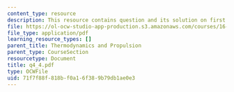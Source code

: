 ```yaml
---
content_type: resource
description: This resource contains question and its solution on first law.
file: https://ol-ocw-studio-app-production.s3.amazonaws.com/courses/16-01-unified-engineering-i-ii-iii-iv-fall-2005-spring-2006/71f7f88f818bf0a16f389b79db1ae0e3_q4_4.pdf
file_type: application/pdf
learning_resource_types: []
parent_title: Thermodynamics and Propulsion
parent_type: CourseSection
resourcetype: Document
title: q4_4.pdf
type: OCWFile
uid: 71f7f88f-818b-f0a1-6f38-9b79db1ae0e3
---
```

